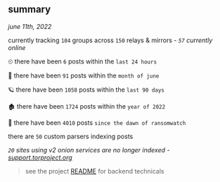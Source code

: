 
## summary
_june 11th, 2022_

currently tracking `104` groups across `150` relays & mirrors - _`57` currently online_

⏲ there have been `6` posts within the `last 24 hours`

🦈 there have been `91` posts within the `month of june`

🪐 there have been `1058` posts within the `last 90 days`

🏚 there have been `1724` posts within the `year of 2022`

🦕 there have been `4010` posts `since the dawn of ransomwatch`

there are `50` custom parsers indexing posts

_`20` sites using v2 onion services are no longer indexed - [support.torproject.org](https://support.torproject.org/onionservices/v2-deprecation/)_

> see the project [README](https://github.com/joshhighet/ransomwatch#ransomwatch--) for backend technicals
